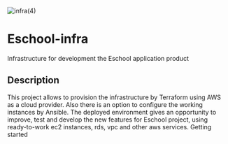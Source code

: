 ![infra(4)](https://github.com/yurkooo97/infra-app/assets/43648928/1d331e7e-0e86-4fb9-87e4-679587f49893)
# Eschool-infra
Infrastructure for development the Eschool application product
## Description
This project allows to provision the infrastructure by Terraform using AWS as a cloud provider. Also there is an option to configure the working instances by Ansible. The deployed environment gives an opportunity to improve, test and develop the new features for Eschool project, using ready-to-work ec2 instances, rds, vpc and other aws services.
Getting started
